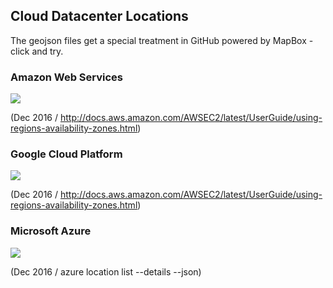 ## Cloud Datacenter Locations

The geojson files get a special treatment in GitHub powered by MapBox - click and try.

### Amazon Web Services

![](https://github.com/lwieske/cloud-datacenter-locations/blob/master/amazon.geojson)

(Dec 2016 / http://docs.aws.amazon.com/AWSEC2/latest/UserGuide/using-regions-availability-zones.html)

### Google Cloud Platform

![](https://github.com/lwieske/cloud-datacenter-locations/blob/master/google.geojson)

(Dec 2016 / http://docs.aws.amazon.com/AWSEC2/latest/UserGuide/using-regions-availability-zones.html)

### Microsoft Azure

![](https://github.com/lwieske/cloud-datacenter-locations/blob/master/microsoft.geojson)

(Dec 2016 / azure location list --details --json)
